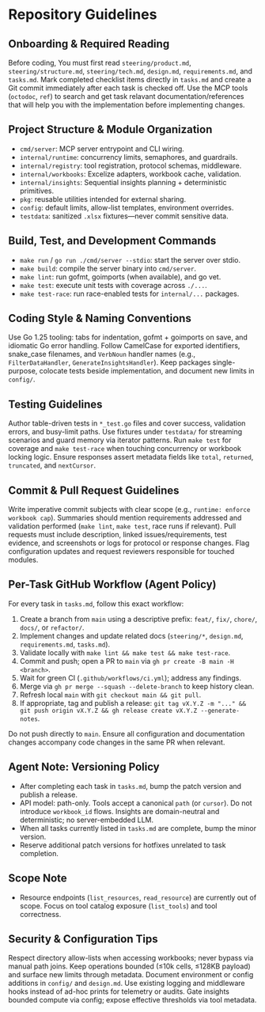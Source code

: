 # Repository Guidelines

## Onboarding & Required Reading
Before coding, You must first read `steering/product.md`, `steering/structure.md`, `steering/tech.md`, `design.md`, `requirements.md`, and `tasks.md`. Mark completed checklist items directly in `tasks.md` and create a Git commit immediately after each task is checked off. Use the MCP tools (`octodoc`, `ref`) to search and get task relavant documentation/references that will help you with the implementation before implementing changes.

## Project Structure & Module Organization
- `cmd/server`: MCP server entrypoint and CLI wiring.
- `internal/runtime`: concurrency limits, semaphores, and guardrails.
- `internal/registry`: tool registration, protocol schemas, middleware.
- `internal/workbooks`: Excelize adapters, workbook cache, validation.
- `internal/insights`: Sequential insights planning + deterministic primitives.
- `pkg`: reusable utilities intended for external sharing.
- `config`: default limits, allow-list templates, environment overrides.
- `testdata`: sanitized `.xlsx` fixtures—never commit sensitive data.

## Build, Test, and Development Commands
- `make run` / `go run ./cmd/server --stdio`: start the server over stdio.
- `make build`: compile the server binary into `cmd/server`.
- `make lint`: run gofmt, goimports (when available), and go vet.
- `make test`: execute unit tests with coverage across `./...`.
- `make test-race`: run race-enabled tests for `internal/...` packages.

## Coding Style & Naming Conventions
Use Go 1.25 tooling: tabs for indentation, gofmt + goimports on save, and idiomatic Go error handling. Follow CamelCase for exported identifiers, snake_case filenames, and `VerbNoun` handler names (e.g., `FilterDataHandler`, `GenerateInsightsHandler`). Keep packages single-purpose, colocate tests beside implementation, and document new limits in `config/`.

## Testing Guidelines
Author table-driven tests in `*_test.go` files and cover success, validation errors, and busy-limit paths. Use fixtures under `testdata/` for streaming scenarios and guard memory via iterator patterns. Run `make test` for coverage and `make test-race` when touching concurrency or workbook locking logic. Ensure responses assert metadata fields like `total`, `returned`, `truncated`, and `nextCursor`.

## Commit & Pull Request Guidelines
Write imperative commit subjects with clear scope (e.g., `runtime: enforce workbook cap`). Summaries should mention requirements addressed and validation performed (`make lint`, `make test`, race runs if relevant). Pull requests must include description, linked issues/requirements, test evidence, and screenshots or logs for protocol or response changes. Flag configuration updates and request reviewers responsible for touched modules.

## Per-Task GitHub Workflow (Agent Policy)

For every task in `tasks.md`, follow this exact workflow:

1. Create a branch from `main` using a descriptive prefix: `feat/`, `fix/`, `chore/`, `docs/`, or `refactor/`.
2. Implement changes and update related docs (`steering/*`, `design.md`, `requirements.md`, `tasks.md`).
3. Validate locally with `make lint && make test && make test-race`.
4. Commit and push; open a PR to `main` via `gh pr create -B main -H <branch>`.
5. Wait for green CI (`.github/workflows/ci.yml`); address any findings.
6. Merge via `gh pr merge --squash --delete-branch` to keep history clean.
7. Refresh local `main` with `git checkout main && git pull`.
8. If appropriate, tag and publish a release: `git tag vX.Y.Z -m "..." && git push origin vX.Y.Z && gh release create vX.Y.Z --generate-notes`.

Do not push directly to `main`. Ensure all configuration and documentation changes accompany code changes in the same PR when relevant.

## Agent Note: Versioning Policy
- After completing each task in `tasks.md`, bump the patch version and publish a release.
- API model: path-only. Tools accept a canonical `path` (or `cursor`). Do not introduce `workbook_id` flows. Insights are domain-neutral and deterministic; no server-embedded LLM.
- When all tasks currently listed in `tasks.md` are complete, bump the minor version.
- Reserve additional patch versions for hotfixes unrelated to task completion.

## Scope Note
- Resource endpoints (`list_resources`, `read_resource`) are currently out of scope. Focus on tool catalog exposure (`list_tools`) and tool correctness.

## Security & Configuration Tips
Respect directory allow-lists when accessing workbooks; never bypass via manual path joins. Keep operations bounded (≤10k cells, ≤128KB payload) and surface new limits through metadata. Document environment or config additions in `config/` and `design.md`. Use existing logging and middleware hooks instead of ad-hoc prints for telemetry or audits. Gate insights bounded compute via config; expose effective thresholds via tool metadata.
